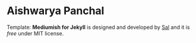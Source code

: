 # Aishwarya Panchal

Template: **Mediumish for Jekyll** is designed and developed by [Sal](https://www.wowthemes.net) and it is *free* under MIT license. 

